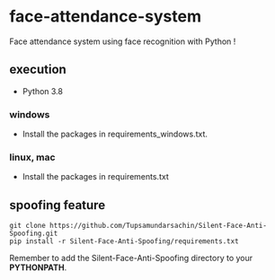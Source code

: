 # face-attendance-system

Face attendance system using face recognition with Python !


## execution

- Python 3.8

### windows

- Install the packages in requirements_windows.txt.

### linux, mac

- Install the packages in requirements.txt

## spoofing feature

    git clone https://github.com/Tupsamundarsachin/Silent-Face-Anti-Spoofing.git
    pip install -r Silent-Face-Anti-Spoofing/requirements.txt

Remember to add the Silent-Face-Anti-Spoofing directory to your **PYTHONPATH**.



